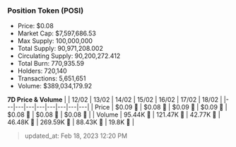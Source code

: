 
  ### Position Token (POSI)
  - Price: $0.08
  - Market Cap: $7,597,686.53
  - Max Supply: 100,000,000
  - Total Supply: 90,971,208.002
  - Circulating Supply: 90,200,272.412
  - Total Burn: 770,935.59
  - Holders: 720,140
  - Transactions: 5,651,651
  - Volume: $389,034,179.92

  **7D Price & Volume**
  | | 12&#x2F;02 | 13&#x2F;02 | 14&#x2F;02 | 15&#x2F;02 | 16&#x2F;02 | 17&#x2F;02 | 18&#x2F;02 |
  |---|---|---|---|---|---|---|---|
  | Price | $0.09 🚀 | $0.08 🔻 | $0.09 🚀 | $0.09 🚀 | $0.08 🔻 | $0.08 🚀 | $0.08 🚀 |
  | Volume | 95.44K 🚀 | 121.47K 🚀 | 42.77K 🔻 | 46.48K 🚀 | 269.59K 🚀 | 88.43K 🔻 | 19.8K 🔻 |

  > updated_at: Feb 18, 2023 12:20 PM
